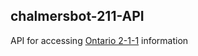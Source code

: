 ## chalmersbot-211-API

API for accessing [Ontario 2-1-1](https://api211.portal.azure-api.net/docs/services/5908741b2325490e287b7f59/operations/5908741c2325490788eca1a3) information
